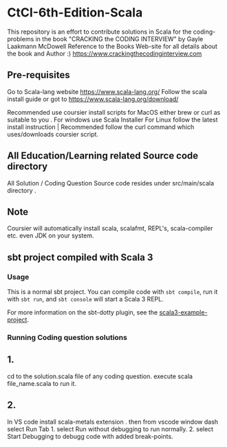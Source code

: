 # CtCI-6th-Edition-Scala
This repository is an effort to contribute solutions in Scala for the coding-problems in the book "CRACKING the CODING INTERVIEW" by Gayle Laakmann McDowell
Reference to the Books Web-site for all details about the book and Author  :)
https://www.crackingthecodinginterview.com


## Pre-requisites

Go to Scala-lang website https://www.scala-lang.org/
Follow the scala install guide or got to https://www.scala-lang.org/download/

Recommended use coursier install scripts for MacOS either brew or curl as suitable to you .
For windows use Scala Installer
For Linux follow the latest install instruction | Recommended follow the curl command which uses/downloads coursier script.

## All Education/Learning related Source code directory
All Solution / Coding Question Source code resides under src/main/scala directory .



## Note
Coursier will automatically install scala, scalafmt, REPL's, scala-compiler etc. even JDK on your system.

## sbt project compiled with Scala 3

### Usage

This is a normal sbt project. You can compile code with `sbt compile`, run it with `sbt run`, and `sbt console` will start a Scala 3 REPL.

For more information on the sbt-dotty plugin, see the
[scala3-example-project](https://github.com/scala/scala3-example-project/blob/main/README.md).


### Running Coding question solutions

## 1.
cd to the solution.scala file of any coding question.
execute scala file_name.scala to run it. 

## 2.
In VS code install scala-metals extension .
then from vscode window dash select Run Tab 
    1. select Run without debugging to run normally.
    2. select Start Debugging to debugg code with added break-points.

